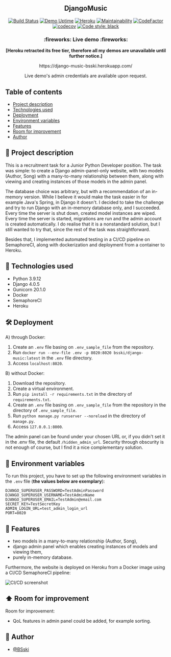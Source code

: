 ﻿
<p align="center">
  <h2 align="center">DjangoMusic</h2>
</p>


<div markdown="1" align="center">

[![Build Status](https://bsski.semaphoreci.com/badges/DjangoMusic/branches/main.svg?style=shields&key=db2ffdf5-30e8-46f6-83af-6960beb104fc)](https://bsski.semaphoreci.com/projects/DjangoMusic)
[![Demo Uptime](https://img.shields.io/uptimerobot/ratio/7/m791970415-adc4bd6d2b370b6f9fdce35f)](https://django-music-bsski.herokuapp.com/)
[![Heroku](https://pyheroku-badge.herokuapp.com/?app=django-music-bsski&style=flat)](https://django-music-bsski.herokuapp.com/)
[![Maintainability](https://api.codeclimate.com/v1/badges/b72dd7a07942d939db01/maintainability)](https://codeclimate.com/github/BSski/DjangoMusic/maintainability)
[![CodeFactor](https://www.codefactor.io/repository/github/bsski/djangomusic/badge)](https://www.codefactor.io/repository/github/bsski/djangomusic)
[![codecov](https://codecov.io/gh/BSski/DjangoMusic/branch/main/graph/badge.svg?token=Y21Z7RMYJL)](https://codecov.io/gh/BSski/DjangoMusic)
[![Code style: black](https://img.shields.io/badge/code%20style-black-000000.svg)](https://github.com/psf/black)

</div>


<h3 align="center">
  :fireworks: Live demo :fireworks:
</h3>

<p align="center">
  <b>[Heroku retracted its free tier, therefore all my demos are unavailable until further notice.]</b>
</p>

<p align="center">
  https://django-music-bsski.herokuapp.com/
</p>

<p align="center">
Live demo's admin credentials are available upon request.
</p>




## Table of contents
* [Project description](#scroll-project-description)
* [Technologies used](#hammer-technologies-used)
* [Deployment](#hammer_and_wrench-deployment)
* [Environment variables](#closed_lock_with_key-environment-variables)
* [Features](#rocket-features)
* [Room for improvement](#arrow_up-room-for-improvement)
* [Author](#construction_worker-author)


## :scroll: Project description
This is a recruitment task for a Junior Python Developer position. The task was simple:
to create a Django admin-panel-only website, with two models (Author, Song) with a
many-to-many relationship between them, along with viewing and creating instances of
those models in the admin panel.

The database choice was arbitrary, but with a recommendation of an in-memory version.
While I believe it would make the task easier in for example Java's Spring, in Django it
doesn't. I decided to take the challenge and try to run Django with an in-memory database
only, and I succeeded. Every time the server is shut down, created model instances are
wiped. Every time the server is started, migrations are run and the admin account is
created automatically. I do realise that it is a nonstandard solution, but I still wanted
to try that, since the rest of the task was straightforward.

Besides that, I implemented automated testing in a CI/CD pipeline on SemaphoreCI, along
with dockerization and deployment from a container to Heroku.


## :hammer: Technologies used
- Python 3.9.12
- Django 4.0.5
- Gunicorn 20.1.0
- Docker
- SemaphoreCI
- Heroku


## :hammer_and_wrench: Deployment

A) through Docker:
1. Create an `.env` file basing on `.env_sample_file` from the repository.
2. Run `docker run --env-file .env -p 8020:8020 bsski/django-music:latest` in the `.env` file directory.
3. Access `localhost:8020`. 

B) without Docker:
1. Download the repository.
2. Create a virtual environment.
3. Run `pip install -r requirements.txt` in the directory of `requirements.txt`.
4. Create an `.env` file basing on `.env_sample_file` from the repository in the directory of `.env_sample_file`.
5. Run `python manage.py runserver --noreload` in the directory of `manage.py`.
6. Access `127.0.0.1:8000`.

The admin panel can be found under your chosen URL or, if you didn't set it in the .env file, the default `/hidden_admin_url`.
Security through obscurity is not enough of course, but I find it a nice complementary solution.


## :closed_lock_with_key: Environment variables

To run this project, you have to set up the following environment variables in the `.env` file (**the values below are exemplary**):
```
DJANGO_SUPERUSER_PASSWORD=TestAdminPassword
DJANGO_SUPERUSER_USERNAME=TestAdminName
DJANGO_SUPERUSER_EMAIL=TestAdmin@email.com
SECRET_KEY=TestSecretKey
ADMIN_LOGIN_URL=test_admin_login_url
PORT=8020
```


## :rocket: Features
- two models in a many-to-many relationship (Author, Song),
- django admin panel which enables creating instances of models and viewing them,
- purely in-memory database.

Furthermore, the website is deployed on Heroku from a Docker image using a CI/CD SemaphoreCI pipeline:

![CI/CD screenshot](https://i.imgur.com/0NfYohr.png)


## :arrow_up: Room for improvement

Room for improvement:
- QoL features in admin panel could be added, for example sorting.


## :construction_worker: Author

- [@BSski](https://www.github.com/BSski)
